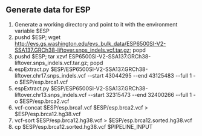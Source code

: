 ## Generate data for ESP

1. Generate a working directory and point to it with the environment variable $ESP
2. pushd $ESP; wget http://evs.gs.washington.edu/evs_bulk_data/ESP6500SI-V2-SSA137.GRCh38-liftover.snps_indels.vcf.tar.gz; popd
3. pushd $ESP; tar xzvf ESP6500SI-V2-SSA137.GRCh38-liftover.snps_indels.vcf.tar.gz; popd
4. espExtract.py $ESP/ESP6500SI-V2-SSA137.GRCh38-liftover.chr17.snps_indels.vcf --start 43044295 --end 43125483 --full 1 -o $ESP/esp.brca1.vcf
5. espExtract.py $ESP/ESP6500SI-V2-SSA137.GRCh38-liftover.chr13.snps_indels.vcf --start 32315473 --end 32400266 --full 1 -o $ESP/esp.brca2.vcf
6. vcf-concat $ESP/esp.brca1.vcf $ESP/esp.brca2.vcf > $ESP/esp.brca12.hg38.vcf
7. vcf-sort $ESP/esp.brca12.hg38.vcf > $ESP/esp.brca12.sorted.hg38.vcf
8. cp $ESP/esp.brca12.sorted.hg38.vcf $PIPELINE_INPUT
